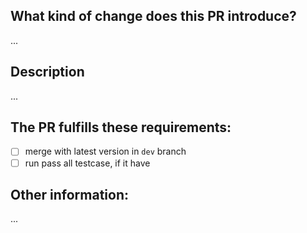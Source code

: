 ## What kind of change does this PR introduce?
...

## Description
...

## The PR fulfills these requirements:
- [ ] merge with latest version in `dev` branch
- [ ] run pass all testcase, if it have

## Other information:
...
